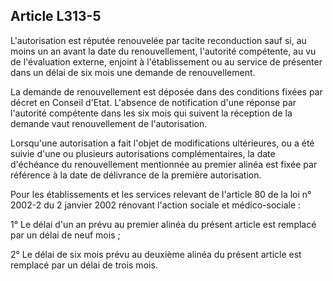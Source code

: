 ## Article L313-5

L'autorisation est réputée renouvelée par tacite reconduction sauf si, au moins un an avant la date du
renouvellement, l'autorité compétente, au vu de l'évaluation externe, enjoint à l'établissement ou au service
de présenter dans un délai de six mois une demande de renouvellement.

La demande de renouvellement est déposée dans des conditions fixées par décret en Conseil d'Etat.
L'absence de notification d'une réponse par l'autorité compétente dans les six mois qui suivent la réception de
la demande vaut renouvellement de l'autorisation.

Lorsqu'une autorisation a fait l'objet de modifications ultérieures, ou a été suivie d'une ou plusieurs
autorisations complémentaires, la date d'échéance du renouvellement mentionnée au premier alinéa est fixée
par référence à la date de délivrance de la première autorisation.

Pour les établissements et les services relevant de l'article 80 de la loi n° 2002-2 du 2 janvier 2002 rénovant
l'action sociale et médico-sociale :

1° Le délai d'un an prévu au premier alinéa du présent article est remplacé par un délai de neuf mois ;

2° Le délai de six mois prévu au deuxième alinéa du présent article est remplacé par un délai de trois mois.

